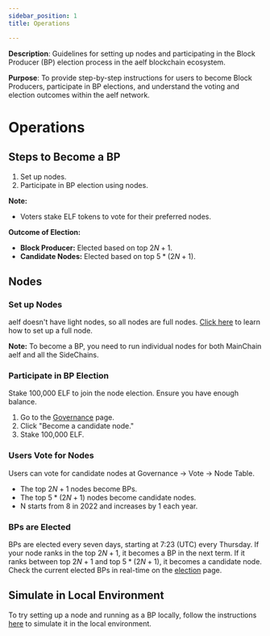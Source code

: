 ```yaml
---
sidebar_position: 1
title: Operations

---
```


**Description**: Guidelines for setting up nodes and participating in the Block Producer (BP) election process in the aelf blockchain ecosystem.

**Purpose**: To provide step-by-step instructions for users to become Block Producers, participate in BP elections, and understand the voting and election outcomes within the aelf network.

# Operations

## Steps to Become a BP

1. Set up nodes.
2. Participate in BP election using nodes.

**Note:**

- Voters stake ELF tokens to vote for their preferred nodes.

**Outcome of Election:**

- **Block Producer:** Elected based on top $2N+1$.
- **Candidate Nodes:** Elected based on top $5*(2N+1)$.

## Nodes

### Set up Nodes

aelf doesn't have light nodes, so all nodes are full nodes. [Click here](/quick-start/node-operators/run-a-mainnet-node/) to learn how to set up a full node.

**Note:** To become a BP, you need to run individual nodes for both MainChain aelf and all the SideChains.

### Participate in BP Election

Stake 100,000 ELF to join the node election. Ensure you have enough balance.

1. Go to the [Governance](https://explorer.aelf.io/vote/election) page.
2. Click "Become a candidate node."
3. Stake 100,000 ELF.

### Users Vote for Nodes

Users can vote for candidate nodes at Governance -> Vote -> Node Table.

- The top $2N+1$ nodes become BPs.
- The top $5*(2N+1)$ nodes become candidate nodes.
- N starts from $8$ in 2022 and increases by $1$ each year.

### BPs are Elected

BPs are elected every seven days, starting at 7:23 (UTC) every Thursday. If your node ranks in the top $2N+1$, it becomes a BP in the next term. If it ranks between top $2N+1$ and top $5*(2N+1)$, it becomes a candidate node. Check the current elected BPs in real-time on the [election](https://explorer.aelf.io/vote/election) page.

## Simulate in Local Environment

To try setting up a node and running as a BP locally, follow the instructions [here](/quick-start/node-operators/simulation-in-local-environment/) to simulate it in the local environment.